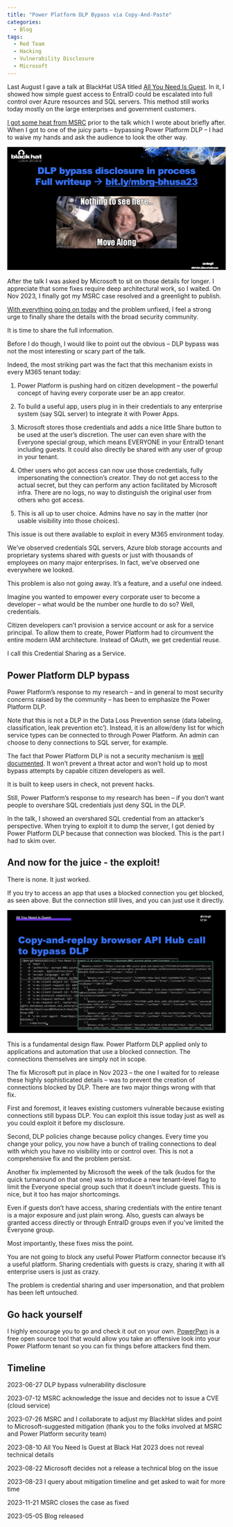 ```yaml
---
title: "Power Platform DLP Bypass via Copy-And-Paste"
categories:
  - Blog
tags:
  - Red Team
  - Hacking
  - Vulnerability Disclosure
  - Microsoft
---
```


Last August I gave a talk at BlackHat USA titled [All You Need Is Guest](https://www.blackhat.com/us-23/briefings/schedule/index.html#all-you-need-is-guest-32647).
In it, I showed how simple guest access to EntraID could be escalated into full control over Azure resources and SQL servers. This method still works today mostly on the large enterprises and government customers.

[I got some heat from MSRC](https://www.mbgsec.com/blog/my-intense-2am-conversations-with-msrc-a-week-before-bh/) prior to the talk which I wrote about briefly after. When I got to one of the juicy parts – bypassing Power Platform DLP – I had to waive my hands and ask the audience to look the other way.

![DLP bypass to be disclosed](/assets/images/2024-05-04-all-you-need-is-guest/dlp-bypass-look-away.png)

After the talk I was asked by Microsoft to sit on those details for longer.
I appreciate that some fixes require deep architectural work, so I waited.
On Nov 2023, I finally got my MSRC case resolved and a greenlight to publish.

[With everything going on today](https://www.theverge.com/24148033/satya-nadella-microsoft-security-memo) and the problem unfixed, I feel a strong urge to finally share the details with the broad security community.

It is time to share the full information.

Before I do though, I would like to point out the obvious – DLP bypass was not the most interesting or scary part of the talk.

Indeed, the most striking part was the fact that this mechanism exists in every M365 tenant today:

1.	Power Platform is pushing hard on citizen development – the powerful concept of having every corporate user be an app creator.

2.	To build a useful app, users plug in in their credentials to any enterprise system (say SQL server) to integrate it with Power Apps.

3.	Microsoft stores those credentials and adds a nice little Share button to be used at the user’s discretion. The user can even share with the Everyone special group, which means EVERYONE in your EntraID tenant including guests. It could also directly be shared with any user of group in your tenant.

4.	Other users who got access can now use those credentials, fully impersonating the connection’s creator. They do not get access to the actual secret, but they can perform any action facilitated by Microsoft infra. There are no logs, no way to distinguish the original user from others who got access.

5.	This is all up to user choice. Admins have no say in the matter (nor usable visibility into those choices).

This issue is out there available to exploit in every M365 environment today.

We’ve observed credentials SQL servers, Azure blob storage accounts and proprietary systems shared with guests or just with thousands of employees on many major enterprises.
In fact, we’ve observed one everywhere we looked.

This problem is also not going away. It’s a feature, and a useful one indeed.

Imagine you wanted to empower every corporate user to become a developer – what would be the number one hurdle to do so? Well, credentials.

Citizen developers can’t provision a service account or ask for a service principal. To allow them to create, Power Platform had to circumvent the entire modern IAM architecture. Instead of OAuth, we get credential reuse.

I call this Credential Sharing as a Service.

## Power Platform DLP bypass

Power Platform’s response to my research – and in general to most security concerns raised by the community – has been to emphasize the Power Platform DLP.

Note that this is not a DLP in the Data Loss Prevention sense (data labeling, classification, leak prevention etc’).
Instead, it is an allow/deny list for which service types can be connected to through Power Platform. An admin can choose to deny connections to SQL server, for example.

The fact that Power Platform DLP is not a security mechanism is [well documented](https://www.zenity.io/blog/research/microsoft-power-platform-dlp-bypass-uncovered-finding-5-parent-and-child-flow-execution/).
It won’t prevent a threat actor and won’t hold up to most bypass attempts by capable citizen developers as well.

It is built to keep users in check, not prevent hacks.

Still, Power Platform’s response to my research has been – if you don’t want people to overshare SQL credentials just deny SQL in the DLP.

In the talk, I showed an overshared SQL credential from an attacker’s perspective.
When trying to exploit it to dump the server, I got denied by Power Platform DLP because that connection was blocked.
This is the part I had to skim over.

## And now for the juice -  the exploit!

There is none. It just worked.

If you try to access an app that uses a blocked connection you get blocked, as seen above. But the connection still lives, and you can just use it directly.

![Copy and paste to bypass DLP](/assets/images/2024-05-05-all-you-need-is-guest-dlp-bypass/copy-and-paste%20to%20bypass%20DLP.png)

This is a fundamental design flaw. Power Platform DLP applied only to applications and automation that use a blocked connection. The connections themselves are simply not in scope.

The fix Microsoft put in place in Nov 2023 – the one I waited for to release these highly sophisticated details – was to prevent the creation of connections blocked by DLP.
There are two major things wrong with that fix.

First and foremost, it leaves existing customers vulnerable because existing connections still bypass DLP. You can exploit this issue today just as well as you could exploit it before my disclosure.

Second, DLP policies change because policy changes. Every time you change your policy, you now have a bunch of trailing connections to deal with which you have no visibility into or control over. This is not a comprehensive fix and the problem persist.

Another fix implemented by Microsoft the week of the talk (kudos for the quick turnaround on that one) was to introduce a new tenant-level flag to limit the Everyone special group such that it doesn’t include guests. This is nice, but it too has major shortcomings.

Even if guests don’t have access, sharing credentials with the entire tenant is a major exposure and just plain wrong. Also, guests can always be granted access directly or through EntraID groups even if you’ve limited the Everyone group.

Most importantly, these fixes miss the point.

You are not going to block any useful Power Platform connector because it’s a useful platform. Sharing credentials with guests is crazy, sharing it with all enterprise users is just as crazy.

The problem is credential sharing and user impersonation, and that problem has been left untouched.

## Go hack yourself

I highly encourage you to go and check it out on your own.
[PowerPwn](https://github.com/mbrg/power-pwn) is a free open source tool that would allow you take an offensive look into your Power Platform tenant so you can fix things before attackers find them.

## Timeline

2023-06-27 DLP bypass vulnerability disclosure

2023-07-12 MSRC acknowledge the issue and decides not to issue a CVE (cloud service)

2023-07-26 MSRC and I collaborate to adjust my BlackHat slides and point to Microsoft-suggested mitigation (thank you to the 
folks involved at MSRC and Power Platform security team)

2023-08-10 All You Need Is Guest at Black Hat 2023 does not reveal technical details

2023-08-22 Microsoft decides not a release a technical blog on the issue

2023-08-23 I query about mitigation timeline and get asked to wait for more time

2023-11-21 MSRC closes the case as fixed

2023-05-05 Blog released